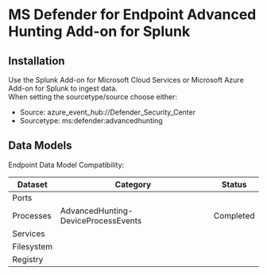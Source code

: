 # MS Defender for Endpoint Advanced Hunting Add-on for Splunk

## Installation

Use the Splunk Add-on for Microsoft Cloud Services or Microsoft Azure Add-on for Splunk to ingest data.   
When setting the sourcetype/source choose either:
* Source: azure_event_hub://Defender_Security_Center
* Sourcetype: ms:defender:advancedhunting

## Data Models

Endpoint Data Model Compatibility:

| Dataset | Category | Status |
|---|---|---|
| Ports |  |  |
| Processes | AdvancedHunting-DeviceProcessEvents | Completed |
| Services |  |  |
| Filesystem |  |  |
| Registry |  |  |
